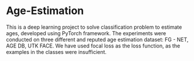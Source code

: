 # Age-Estimation
This is a deep learning project to solve classification problem to estimate ages, developed using PyTorch framework.
The experiments were conducted on three different and reputed age estimation dataset: FG - NET, AGE DB, UTK FACE.
We have used focal loss as the loss function, as the examples in the classes were insufficient.

